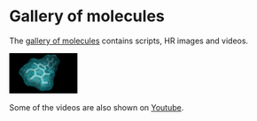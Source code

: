 # Gallery of molecules

The [gallery of molecules](https://simongravelle.github.io/gallery/) contains scripts,
HR images and videos.

<p float="left">
  <a href="amorphous-carbon/"><img src="scripts/2023-09-17-luteolin/luteolin.png" width="24.5%" /></a>
</p>

Some of the videos are also shown on [Youtube](https://www.youtube.com/c/simongravelle).
